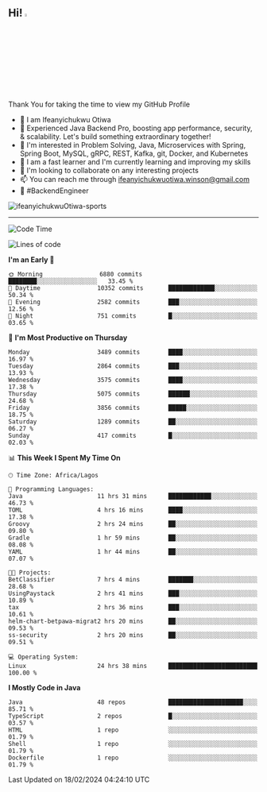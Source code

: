 <!-- BLOG-POST-LIST:START --><!-- BLOG-POST-LIST:END -->

## Hi! <img src="https://media.giphy.com/media/hvRJCLFzcasrR4ia7z/giphy.gif" width="4%"> 

Thank You for taking the time to view my GitHub Profile

- 👋 I am Ifeanyichukwu Otiwa
- 🚀 Experienced Java Backend Pro, boosting app performance, security, & scalability. Let's build something extraordinary together!
- 👀 I'm interested in Problem Solving, Java, Microservices with Spring, Spring Boot, MySQL, gRPC, REST, Kafka, git, Docker, and Kubernetes
- 🌱 I am a fast learner and I'm currently learning and improving my skills
- 💞️ I'm looking to collaborate on any interesting projects
- 📫 You can reach me through ifeanyichukwuotiwa.winson@gmail.com
- 🚀 #BackendEngineer

<p align="left" marginTop="10px"> <img src="https://komarev.com/ghpvc/?username=ifeanyichukwuOtiwa-sports&label=Profile%20views&color=0e75b6&style=for-the-badge" alt="ifeanyichukwuOtiwa-sports" /> </p>

***

<!--START_SECTION:waka-->
![Code Time](http://img.shields.io/badge/Code%20Time-2%2C253%20hrs%2016%20mins-blue)

![Lines of code](https://img.shields.io/badge/From%20Hello%20World%20I%27ve%20Written-5.6%20million%20lines%20of%20code-blue)

**I'm an Early 🐤** 

```text
🌞 Morning                6880 commits        ████████░░░░░░░░░░░░░░░░░   33.45 % 
🌆 Daytime                10352 commits       █████████████░░░░░░░░░░░░   50.34 % 
🌃 Evening                2582 commits        ███░░░░░░░░░░░░░░░░░░░░░░   12.56 % 
🌙 Night                  751 commits         █░░░░░░░░░░░░░░░░░░░░░░░░   03.65 % 
```
📅 **I'm Most Productive on Thursday** 

```text
Monday                   3489 commits        ████░░░░░░░░░░░░░░░░░░░░░   16.97 % 
Tuesday                  2864 commits        ███░░░░░░░░░░░░░░░░░░░░░░   13.93 % 
Wednesday                3575 commits        ████░░░░░░░░░░░░░░░░░░░░░   17.38 % 
Thursday                 5075 commits        ██████░░░░░░░░░░░░░░░░░░░   24.68 % 
Friday                   3856 commits        █████░░░░░░░░░░░░░░░░░░░░   18.75 % 
Saturday                 1289 commits        ██░░░░░░░░░░░░░░░░░░░░░░░   06.27 % 
Sunday                   417 commits         █░░░░░░░░░░░░░░░░░░░░░░░░   02.03 % 
```


📊 **This Week I Spent My Time On** 

```text
🕑︎ Time Zone: Africa/Lagos

💬 Programming Languages: 
Java                     11 hrs 31 mins      ████████████░░░░░░░░░░░░░   46.73 % 
TOML                     4 hrs 16 mins       ████░░░░░░░░░░░░░░░░░░░░░   17.38 % 
Groovy                   2 hrs 24 mins       ██░░░░░░░░░░░░░░░░░░░░░░░   09.80 % 
Gradle                   1 hr 59 mins        ██░░░░░░░░░░░░░░░░░░░░░░░   08.08 % 
YAML                     1 hr 44 mins        ██░░░░░░░░░░░░░░░░░░░░░░░   07.07 % 

🐱‍💻 Projects: 
BetClassifier            7 hrs 4 mins        ███████░░░░░░░░░░░░░░░░░░   28.68 % 
UsingPaystack            2 hrs 41 mins       ███░░░░░░░░░░░░░░░░░░░░░░   10.89 % 
tax                      2 hrs 36 mins       ███░░░░░░░░░░░░░░░░░░░░░░   10.61 % 
helm-chart-betpawa-migrat2 hrs 20 mins       ██░░░░░░░░░░░░░░░░░░░░░░░   09.53 % 
ss-security              2 hrs 20 mins       ██░░░░░░░░░░░░░░░░░░░░░░░   09.51 % 

💻 Operating System: 
Linux                    24 hrs 38 mins      █████████████████████████   100.00 % 
```

**I Mostly Code in Java** 

```text
Java                     48 repos            █████████████████████░░░░   85.71 % 
TypeScript               2 repos             █░░░░░░░░░░░░░░░░░░░░░░░░   03.57 % 
HTML                     1 repo              ░░░░░░░░░░░░░░░░░░░░░░░░░   01.79 % 
Shell                    1 repo              ░░░░░░░░░░░░░░░░░░░░░░░░░   01.79 % 
Dockerfile               1 repo              ░░░░░░░░░░░░░░░░░░░░░░░░░   01.79 % 
```




 Last Updated on 18/02/2024 04:24:10 UTC
<!--END_SECTION:waka-->

<!--
<p align="center">
![trophy](https://github-profile-trophy.vercel.app/?username=ifeanyichukwuOtiwa-sports&theme=onedark) (https://github.com/ryo-ma/github-profile-trophy)
</p>
-->

<!---
ifeanyi-otiwa/ifeanyi-otiwa is a ✨ special ✨ repository because its `README.md` (this file) appears on your GitHub profile.
You can click the Preview link to take a look at your changes.
--->
